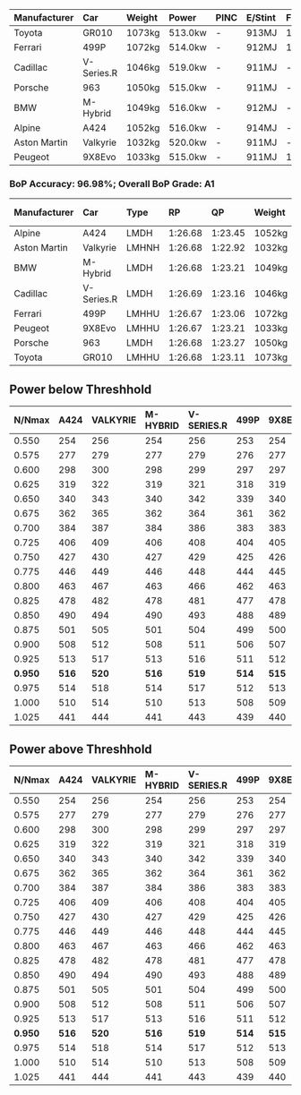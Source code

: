 | Manufacturer | Car        | Weight | Power   | PINC    | E/Stint | FDS     |
|:-|:-|:-|:-|:-|:-|:-|
| Toyota       | GR010      | 1073kg | 513.0kw |    -    | 913MJ   | 190kph  |
| Ferrari      | 499P       | 1072kg | 514.0kw |    -    | 912MJ   | 190kph  |
| Cadillac     | V-Series.R | 1046kg | 519.0kw |    -    | 911MJ   |    -    |
| Porsche      | 963        | 1050kg | 515.0kw |    -    | 911MJ   |    -    |
| BMW          | M-Hybrid   | 1049kg | 516.0kw |    -    | 912MJ   |    -    |
| Alpine       | A424       | 1052kg | 516.0kw |    -    | 914MJ   |    -    |
| Aston Martin | Valkyrie   | 1032kg | 520.0kw |    -    | 911MJ   |    -    |
| Peugeot      | 9X8Evo     | 1033kg | 515.0kw |    -    | 911MJ   | 190kph  |

### BoP Accuracy: 96.98%; Overall BoP Grade: A1
| Manufacturer | Car        | Type  | RP      | QP      | Weight | Power¹  | Threshhold | PINC    | Power²   | E/Stint | AVG Vmax  | FDS     | RDLC | L/Stint | BOP-Grade | Model Accuracy | Model Points | Match%  | SimDiff |
|:-|:-|:-|:-|:-|:-|:-|:-|:-|:-|:-|:-|:-|:-|:-|:-|:-|:-|:-|:-|
| Alpine       | A424       | LMDH  | 1:26.68 | 1:23.45 | 1052kg | 516.0kw | 0.0kph     |    -    | 516.00kw |  914MJ  | 270.06kph |    -    | 1.02 | 43      | ~A1       | 99.31%         | 2573         | 99.84%  | +0.52   |
| Aston Martin | Valkyrie   | LMHNH | 1:26.68 | 1:22.92 | 1032kg | 520.0kw | 0.0kph     |    -    | 520.00kw |  911MJ  | 273.25kph |    -    | 1.04 | 43      | +B2       | 100.00%        | 630          | 81.11%  | #       |
| BMW          | M-Hybrid   | LMDH  | 1:26.68 | 1:23.21 | 1049kg | 516.0kw | 0.0kph     |    -    | 516.00kw |  912MJ  | 272.02kph |    -    | 1.02 | 43      | ~A1       | 99.41%         | 2544         | 100.00% | +0.56   |
| Cadillac     | V-Series.R | LMDH  | 1:26.69 | 1:23.16 | 1046kg | 519.0kw | 0.0kph     |    -    | 519.00kw |  911MJ  | 273.93kph |    -    | 1.02 | 43      | ~A1       | 99.30%         | 4946         | 98.28%  | +0.23   |
| Ferrari      | 499P       | LMHHU | 1:26.67 | 1:23.06 | 1072kg | 514.0kw | 0.0kph     |    -    | 514.00kw |  912MJ  | 271.79kph | 190kph  | 1.03 | 43      | ~A1       | 100.00%        | 8223         | 100.00% | +0.03   |
| Peugeot      | 9X8Evo     | LMHHU | 1:26.67 | 1:23.21 | 1033kg | 515.0kw | 0.0kph     |    -    | 515.00kw |  911MJ  | 280.88kph | 190kph  | 1.02 | 43      | ~A1       | 96.77%         | 2307         | 96.81%  | +0.03   |
| Porsche      | 963        | LMDH  | 1:26.68 | 1:23.27 | 1050kg | 515.0kw | 0.0kph     |    -    | 515.00kw |  911MJ  | 271.31kph |    -    | 1.02 | 43      | ~A1       | 99.86%         | 11699        | 100.00% | +0.03   |
| Toyota       | GR010      | LMHHU | 1:26.68 | 1:23.11 | 1073kg | 513.0kw | 0.0kph     |    -    | 513.00kw |  913MJ  | 270.60kph | 190kph  | 1.03 | 43      | ~A1       | 99.63%         | 6190         | 99.77%  | +0.03   |

## Power below Threshhold
| N/Nmax    | A424    | VALKYRIE | M-HYBRID | V-SERIES.R | 499P    | 9X8EVO  | 963     | GR010   |
|:-|:-|:-|:-|:-|:-|:-|:-|:-|
|  0.550    |  254    |  256     |  254     |  256       |  253    |  254    |  254    |  253    |
|  0.575    |  277    |  279     |  277     |  279       |  276    |  277    |  277    |  276    |
|  0.600    |  298    |  300     |  298     |  299       |  297    |  297    |  297    |  296    |
|  0.625    |  319    |  322     |  319     |  321       |  318    |  319    |  319    |  317    |
|  0.650    |  340    |  343     |  340     |  342       |  339    |  340    |  340    |  338    |
|  0.675    |  362    |  365     |  362     |  364       |  361    |  362    |  362    |  360    |
|  0.700    |  384    |  387     |  384     |  386       |  383    |  383    |  383    |  382    |
|  0.725    |  406    |  409     |  406     |  408       |  404    |  405    |  405    |  403    |
|  0.750    |  427    |  430     |  427     |  429       |  425    |  426    |  426    |  424    |
|  0.775    |  446    |  449     |  446     |  448       |  444    |  445    |  445    |  443    |
|  0.800    |  463    |  467     |  463     |  466       |  462    |  463    |  463    |  461    |
|  0.825    |  478    |  482     |  478     |  481       |  477    |  478    |  478    |  476    |
|  0.850    |  490    |  494     |  490     |  493       |  488    |  489    |  489    |  487    |
|  0.875    |  501    |  505     |  501     |  504       |  499    |  500    |  500    |  498    |
|  0.900    |  508    |  512     |  508     |  511       |  506    |  507    |  507    |  505    |
|  0.925    |  513    |  517     |  513     |  516       |  511    |  512    |  512    |  510    |
| **0.950** | **516** | **520**  | **516**  | **519**    | **514** | **515** | **515** | **513** |
|  0.975    |  514    |  518     |  514     |  517       |  512    |  513    |  513    |  511    |
|  1.000    |  510    |  514     |  510     |  513       |  508    |  509    |  509    |  507    |
|  1.025    |  441    |  444     |  441     |  443       |  439    |  440    |  440    |  438    |

## Power above Threshhold
| N/Nmax    | A424    | VALKYRIE | M-HYBRID | V-SERIES.R | 499P    | 9X8EVO  | 963     | GR010   |
|:-|:-|:-|:-|:-|:-|:-|:-|:-|
|  0.550    |  254    |  256     |  254     |  256       |  253    |  254    |  254    |  253    |
|  0.575    |  277    |  279     |  277     |  279       |  276    |  277    |  277    |  276    |
|  0.600    |  298    |  300     |  298     |  299       |  297    |  297    |  297    |  296    |
|  0.625    |  319    |  322     |  319     |  321       |  318    |  319    |  319    |  317    |
|  0.650    |  340    |  343     |  340     |  342       |  339    |  340    |  340    |  338    |
|  0.675    |  362    |  365     |  362     |  364       |  361    |  362    |  362    |  360    |
|  0.700    |  384    |  387     |  384     |  386       |  383    |  383    |  383    |  382    |
|  0.725    |  406    |  409     |  406     |  408       |  404    |  405    |  405    |  403    |
|  0.750    |  427    |  430     |  427     |  429       |  425    |  426    |  426    |  424    |
|  0.775    |  446    |  449     |  446     |  448       |  444    |  445    |  445    |  443    |
|  0.800    |  463    |  467     |  463     |  466       |  462    |  463    |  463    |  461    |
|  0.825    |  478    |  482     |  478     |  481       |  477    |  478    |  478    |  476    |
|  0.850    |  490    |  494     |  490     |  493       |  488    |  489    |  489    |  487    |
|  0.875    |  501    |  505     |  501     |  504       |  499    |  500    |  500    |  498    |
|  0.900    |  508    |  512     |  508     |  511       |  506    |  507    |  507    |  505    |
|  0.925    |  513    |  517     |  513     |  516       |  511    |  512    |  512    |  510    |
| **0.950** | **516** | **520**  | **516**  | **519**    | **514** | **515** | **515** | **513** |
|  0.975    |  514    |  518     |  514     |  517       |  512    |  513    |  513    |  511    |
|  1.000    |  510    |  514     |  510     |  513       |  508    |  509    |  509    |  507    |
|  1.025    |  441    |  444     |  441     |  443       |  439    |  440    |  440    |  438    |
